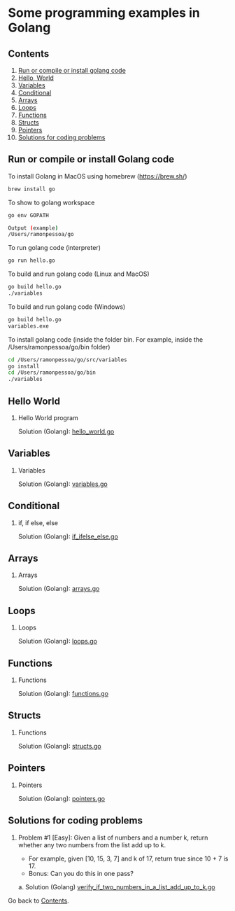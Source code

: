 Some programming examples in Golang
===========================

## Contents
1. [Run or compile or install golang code](#run-or-compile-or-install-golang-code)
2. [Hello, World](#hello-world)
3. [Variables](#variables)
4. [Conditional](#conditional)
5. [Arrays](#arrays)
6. [Loops](#loops)
7. [Functions](#functions)
8. [Structs](#structs)
9. [Pointers](#pointers)
10. [Solutions for coding problems](#solutions-for-coding-problems)

## Run or compile or install Golang code

To install Golang in MacOS using homebrew (https://brew.sh/)
```sh
brew install go
```

To show to golang workspace
```sh
go env GOPATH

Output (example)
/Users/ramonpessoa/go
```

To run golang code (interpreter)
```sh
go run hello.go
```

To build and run golang code (Linux and MacOS)
```sh
go build hello.go
./variables
```

To build and run golang code (Windows)
```sh
go build hello.go
variables.exe
```

To install golang code (inside the folder bin. For example, inside the /Users/ramonpessoa/go/bin folder)
```sh
cd /Users/ramonpessoa/go/src/variables
go install
cd /Users/ramonpessoa/go/bin
./variables
```

## Hello World

1. Hello World program

	Solution (Golang): [hello_world.go](https://github.com/ramonfigueiredopessoa/golang_programming/blob/master/go/src/hello_world/hello.go)

## Variables

1. Variables

	Solution (Golang): [variables.go](https://github.com/ramonfigueiredopessoa/golang_programming/blob/master/go/src/variables/variables.go)

## Conditional

1. if, if else, else

	Solution (Golang): [if_ifelse_else.go](https://github.com/ramonfigueiredopessoa/golang_programming/blob/master/go/src/conditional/if_ifelse_else.go)

## Arrays

1. Arrays

	Solution (Golang): [arrays.go](https://github.com/ramonfigueiredopessoa/golang_programming/blob/master/go/src/arrays/arrays.go)

## Loops

1. Loops

	Solution (Golang): [loops.go](https://github.com/ramonfigueiredopessoa/golang_programming/blob/master/go/src/loops/loops.go)

## Functions

1. Functions

	Solution (Golang): [functions.go](https://github.com/ramonfigueiredopessoa/golang_programming/blob/master/go/src/functions/functions.go)

## Structs

1. Functions

	Solution (Golang): [structs.go](https://github.com/ramonfigueiredopessoa/golang_programming/blob/master/go/src/structs/structs.go)

## Pointers

1. Pointers

	Solution (Golang): [pointers.go](https://github.com/ramonfigueiredopessoa/golang_programming/blob/master/go/src/pointers/pointers.go)

## Solutions for coding problems

1. Problem #1 [Easy]: Given a list of numbers and a number k, return whether any two numbers from the list add up to k. 
	* For example, given [10, 15, 3, 7] and k of 17, return true since 10 + 7 is 17. 
	* Bonus: Can you do this in one pass?

	a. Solution (Golang) [verify_if_two_numbers_in_a_list_add_up_to_k.go](https://github.com/ramonfigueiredopessoa/golang_programming/blob/master/go/src/solutions_for_coding_problems/verify_if_two_numbers_in_a_list_add_up_to_k.go)

Go back to [Contents](#contents).